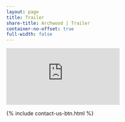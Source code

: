 ```yaml
---
layout: page
title: Trailer
share-title: Archwood | Trailer
container-no-offset: true
full-width: false
---
```


<div>
    <link rel="stylesheet" href="../assets/css/container-video.css">
    <div class="container-video">
        <iframe
            src="https://player.vimeo.com/video/900206967?loop=1&amp;badge=0&amp;autopause=0&amp;player_id=0&amp;app_id=58479" 
            frameborder="0" 
            allow="accelerometer; autoplay; fullscreen" 
            title="Archwood Assisted Living"
            loading="lazy">
        </iframe>
    </div>
    <script src="https://player.vimeo.com/api/player.js" async></script>
</div>


{% include contact-us-btn.html %}